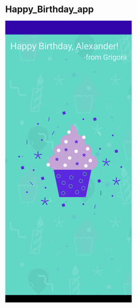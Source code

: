 # Happy_Birthday_app

<img src="https://github.com/alexander-laputko/Happy_Birthday/blob/main/app/src/main/res/drawable/activity_screen.png" width="400" />
